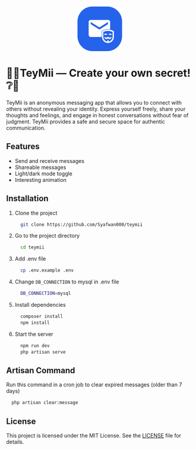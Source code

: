 
<p align="center">
    <img src="https://raw.githubusercontent.com/Syafwan000/teymii/refs/heads/main/public/assets/images/logo-readme.png" alt="TeyMii Logo">
</p>


# 💬❔TeyMii — Create your own secret! ❔💬

TeyMii is an anonymous messaging app that allows you to connect with others without revealing your identity. Express yourself freely, share your thoughts and feelings, and engage in honest conversations without fear of judgment. TeyMii provides a safe and secure space for authentic communication.


## Features

- Send and receive messages
- Shareable messages
- Light/dark mode toggle
- Interesting animation


## Installation

1. Clone the project

    ```bash
      git clone https://github.com/Syafwan000/teymii
    ```

2. Go to the project directory

    ```bash
      cd teymii
    ```

3. Add .env file

    ```bash
      cp .env.example .env
    ```

4. Change `DB_CONNECTION` to mysql in .env file

   ```bash
     DB_CONNECTION=mysql
   ```

6. Install dependencies

    ```bash
      composer install
      npm install
    ```

7. Start the server

    ```bash
      npm run dev
      php artisan serve
    ```
    
## Artisan Command

Run this command in a cron job to clear expired messages (older than 7 days)

```bash
  php artisan clear:message
```

## License

This project is licensed under the MIT License. See the [LICENSE](https://github.com/Syafwan000/teymii/blob/main/LICENSE) file for details.
